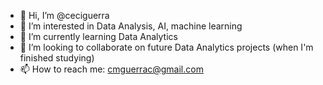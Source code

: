 - 👋 Hi, I’m @ceciguerra
- 👀 I’m interested in Data Analysis, AI, machine learning
- 🌱 I’m currently learning Data Analytics
- 💞️ I’m looking to collaborate on future Data Analytics projects (when I'm finished studying)
- 📫 How to reach me: cmguerrac@gmail.com

<!---
ceciguerra/ceciguerra is a ✨ special ✨ repository because its `README.md` (this file) appears on your GitHub profile.
You can click the Preview link to take a look at your changes.
--->
